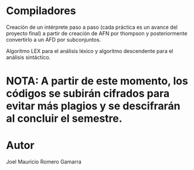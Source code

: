 # Compiladores

Creación de un intérprete paso a paso (cada práctica es un avance del proyecto final) a partir de creación de AFN por thompson y posteriormente convertirlo a un AFD por subconjuntos. 

Algoritmo LEX para el análisis léxico y algoritmo descendente para el análisis sintáctico.

# NOTA: A partir de este momento, los códigos se subirán cifrados para evitar más plagios y se descifrarán al concluir el semestre.

# Autor 

Joel Mauricio Romero Gamarra
